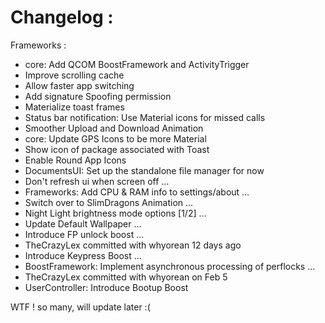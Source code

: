 # Changelog :

Frameworks :
- core: Add QCOM BoostFramework and ActivityTrigger
- Improve scrolling cache
- Allow faster app switching
- Add signature Spoofing permission
- Materialize toast frames
- Status bar notification: Use Material icons for missed calls 
- Smoother Upload and Download Animation
- core: Update GPS Icons to be more Material
- Show icon of package associated with Toast
- Enable Round App Icons
- DocumentsUI: Set up the standalone file manager for now 
- Don't refresh ui when screen off  …
- Frameworks: Add CPU & RAM info to settings/about  …
- Switch over to SlimDragons Animation  …
- Night Light brightness mode options [1/2]  …
- Update Default Wallpaper  …
- Introduce FP unlock boost  …
- TheCrazyLex committed with whyorean 12 days ago
- Introduce Keypress Boost  …
- BoostFramework: Implement asynchronous processing of perflocks  …
- TheCrazyLex committed with whyorean on Feb 5
- UserController: Introduce Bootup Boost

WTF ! so many, will update later :(
